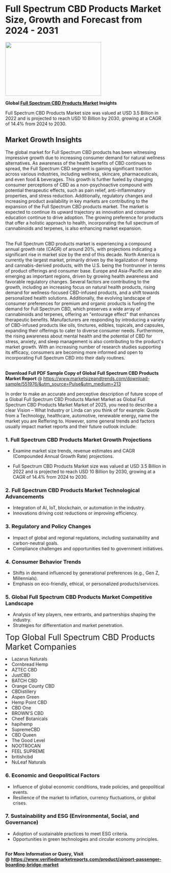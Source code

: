 <H1>Full Spectrum CBD Products Market Size, Growth and Forecast from 2024 - 2031</H1><img class="aligncenter size-medium wp-image-584254" src="https://thirdeyenews.in/wp-content/uploads/2024/09/Global-Market-Research-300x168.jpeg" alt="" width="300" height="168" /><p><strong>Global&nbsp;<a href="https://www.marketsizeandtrends.com/download-sample/551976/&amp;utm_source=Pulse&amp;utm_medium=213">Full Spectrum CBD Products Market</a> Insights</strong></p><p>Full Spectrum CBD Products Market size was valued at USD 3.5 Billion in 2022 and is projected to reach USD 10 Billion by 2030, growing at a CAGR of 14.4% from 2024 to 2030.</p><p><h2>Market Growth Insights</h2> <p>The global market for Full Spectrum CBD products has been witnessing impressive growth due to increasing consumer demand for natural wellness alternatives. As awareness of the health benefits of CBD continues to spread, the Full Spectrum CBD segment is gaining significant traction across various industries, including wellness, skincare, pharmaceuticals, and even food & beverages. This growth is further fueled by changing consumer perceptions of CBD as a non-psychoactive compound with potential therapeutic effects, such as pain relief, anti-inflammatory properties, and stress reduction. Additionally, regulatory changes and increasing product availability in key markets are contributing to the expansion of the Full Spectrum CBD products market. The market is expected to continue its upward trajectory as innovation and consumer education continue to drive adoption. The growing preference for products that offer a holistic approach to health, incorporating the full spectrum of cannabinoids and terpenes, is also enhancing market expansion. <br><br> </p> <p>The Full Spectrum CBD products market is experiencing a compound annual growth rate (CAGR) of around 20%, with projections indicating a significant rise in market size by the end of this decade. North America is currently the largest market, primarily driven by the legalization of hemp and cannabis-derived products, with the U.S. being the frontrunner in terms of product offerings and consumer base. Europe and Asia-Pacific are also emerging as important regions, driven by growing health awareness and favorable regulatory changes. Several factors are contributing to the growth, including an increasing focus on natural health products, rising demand for wellness-focused CBD-infused products, and a shift towards personalized health solutions. Additionally, the evolving landscape of consumer preferences for premium and organic products is fueling the demand for Full Spectrum CBD, which preserves a wide array of cannabinoids and terpenes, offering an "entourage effect" that enhances therapeutic benefits. Manufacturers are responding by introducing a variety of CBD-infused products like oils, tinctures, edibles, topicals, and capsules, expanding their offerings to cater to diverse consumer needs. Furthermore, the rising awareness about mental health and the potential of CBD for stress, anxiety, and sleep management is also contributing to the product's market growth. With an increasing number of research studies supporting its efficacy, consumers are becoming more informed and open to incorporating Full Spectrum CBD into their daily routines. <br><br> </p><p><span class=""><strong>Download Full PDF Sample Copy of Global Full Spectrum CBD Products Market Report</strong> @ <a href="https://www.marketsizeandtrends.com/download-sample/551976/&amp;utm_source=Pulse&amp;utm_medium=213" target="_blank">https://www.marketsizeandtrends.com/download-sample/551976/&amp;utm_source=Pulse&amp;utm_medium=213</a></span></p><p>In order to make an accurate and perceptive description of future scope of a Global&nbsp;Full Spectrum CBD Products Market Market as Global&nbsp;Full Spectrum CBD Products Market Market of 2025, you need to describe a clear Vision &ndash; What Industry or Linda can you think of for example: Quote from a Technology, healthcare, automotive, renewable energy, name the market you are Reffering to. However, some general trends and factors usually impact market reports and their future outlook include:</p><h3>1.&nbsp;<strong>Full Spectrum CBD Products Market Growth Projections</strong></h3><ul><li>Examine market size trends, revenue estimates and CAGR (Compounded Annual Growth Rate) projections.</li><li><p>Full Spectrum CBD Products Market size was valued at USD 3.5 Billion in 2022 and is projected to reach USD 10 Billion by 2030, growing at a CAGR of 14.4% from 2024 to 2030.</p></li></ul><h3>2.&nbsp;<strong>Full Spectrum CBD Products Market Technological Advancements</strong></h3><ul><li>Integration of AI, IoT, blockchain, or automation in the industry.</li><li>Innovations driving cost reductions or improving efficiency.</li></ul><h3>3.&nbsp;<strong>Regulatory and Policy Changes</strong></h3><ul><li>Impact of global and regional regulations, including sustainability and carbon-neutral goals.</li><li>Compliance challenges and opportunities tied to government initiatives.</li></ul><h3>4.&nbsp;<strong>Consumer Behavior Trends</strong></h3><ul><li>Shifts in demand influenced by generational preferences (e.g., Gen Z, Millennials).</li><li>Emphasis on eco-friendly, ethical, or personalized products/services.</li></ul><h3>5.&nbsp;<strong>Global Full Spectrum CBD Products Market Competitive Landscape</strong></h3><ul><li>Analysis of key players, new entrants, and partnerships shaping the industry.</li><li>Strategies for differentiation and market penetration.</li></ul><p data-pm-slice="1 1 []"><span style="color: inherit; font-family: inherit; font-size: 25px;">Top Global Full Spectrum CBD Products Market Companies</span></p><div class="" data-test-id=""><p><li>Lazarus Naturals</li><li> Cornbread Hemp</li><li> AZTEC CBD</li><li> JustCBD</li><li> BATCH CBD</li><li> Orange County CBD</li><li> CBDistillery</li><li> Aspen Green</li><li> Hemp Point CBD</li><li> CBD One</li><li> BROWN'S CBD</li><li> Cheef Botanicals</li><li> hapihemp</li><li> SupremeCBD</li><li> CBD Queen</li><li> The Good Level</li><li> NOOTROCAN</li><li> FEEL SUPREME</li><li> britishcbd</li><li> NuLeaf Naturals</li></p></div><h3>6.&nbsp;<strong>Economic and Geopolitical Factors</strong></h3><ul><li>Influence of global economic conditions, trade policies, and geopolitical events.</li><li>Resilience of the market to inflation, currency fluctuations, or global crises.</li></ul><h3>7.&nbsp;<strong>Sustainability and ESG (Environmental, Social, and Governance)</strong></h3><ul><li>Adoption of sustainable practices to meet ESG criteria.</li><li>Opportunities in green technologies and circular economy principles.</li></ul><h2><strong style="font-size: 14px;">For More Information or Query, Visit @&nbsp;</strong><a style="background-color: #ffffff; font-size: 14px;" href="https://www.marketsizeandtrends.com/report/full-spectrum-cbd-products-market/" target="_blank">https://www.verifiedmarketreports.com/product/airport-passenger-boarding-bridge-market</a></h2>
